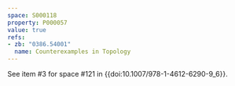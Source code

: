 ```yaml
---
space: S000118
property: P000057
value: true
refs:
- zb: "0386.54001"
  name: Counterexamples in Topology
---
```


See item #3 for space #121 in {{doi:10.1007/978-1-4612-6290-9_6}}.
